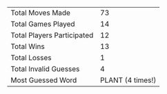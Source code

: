 |              |                |
| ---------------- | ----------------------------- |
| Total Moves Made | 73 |
| Total Games Played | 14 |
| Total Players Participated | 12 |
| Total Wins | 13 |
| Total Losses | 1 |
| Total Invalid Guesses | 4 |
| Most Guessed Word | PLANT (4 times!) |
